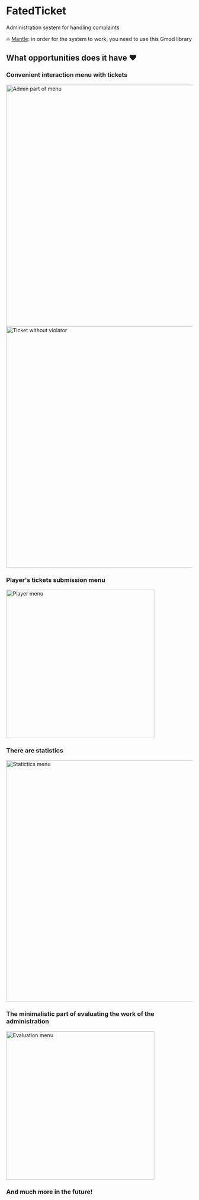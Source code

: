 # FatedTicket
Administration system for handling complaints

🔥 [Mantle](https://github.com/darkfated/mantle): in order for the system to work, you need to use this Gmod library

## What opportunities does it have ❤️

### Convenient interaction menu with tickets
<img src="https://github.com/darkfated/FatedTicket/assets/49955245/da271400-5690-42fe-9898-7cb50dced018" width="650" alt="Admin part of menu">
<img src="https://github.com/darkfated/FatedTicket/assets/49955245/eaac1c30-fc7b-4d68-9066-93ad08a2a303" width="650" alt="Ticket without violator">

### Player's tickets submission menu
<img src="https://github.com/darkfated/FatedTicket/assets/49955245/db74bd07-c682-46c5-b6b1-a14c3f1a0ec7" width="400" alt="Player menu">

### There are statistics
<img src="https://github.com/darkfated/FatedTicket/assets/49955245/65eff43b-07d8-4e43-9b68-aa13fb9cb592" width="650" alt="Statictics menu">

### The minimalistic part of evaluating the work of the administration
<img src="https://github.com/darkfated/FatedTicket/assets/49955245/c1522874-69eb-4ee9-ad01-f5c197f10099" width="400" alt="Evaluation menu">

### And much more in the future!
